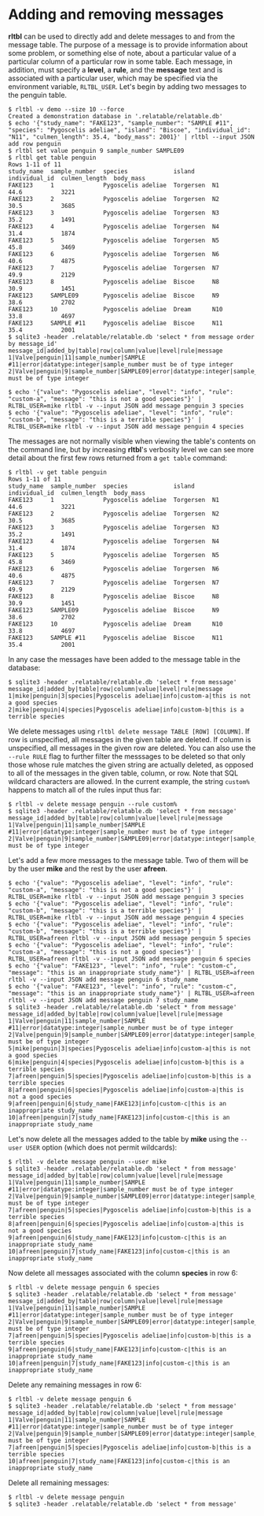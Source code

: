 # Adding and removing messages

**rltbl** can be used to directly add and delete messages to and from the message table. The purpose of a message is to provide information about some problem, or something else of note, about a particular value of a particular column of a particular row in some table. Each message, in addition, must specify a **level**, a **rule**, and the **message** text and is associated with a particular user, which may be specified via the environment variable, `RLTBL_USER`.  Let's begin by adding two messages to the penguin table.

```console tesh-session="message"
$ rltbl -v demo --size 10 --force
Created a demonstration database in '.relatable/relatable.db'
$ echo '{"study_name": "FAKE123", "sample_number": "SAMPLE #11", "species": "Pygoscelis adeliae", "island": "Biscoe", "individual_id": "N11", "culmen_length": 35.4, "body_mass": 2001}' | rltbl --input JSON add row penguin
$ rltbl set value penguin 9 sample_number SAMPLE09
$ rltbl get table penguin
Rows 1-11 of 11
study_name  sample_number  species             island     individual_id  culmen_length  body_mass
FAKE123     1              Pygoscelis adeliae  Torgersen  N1             44.6           3221
FAKE123     2              Pygoscelis adeliae  Torgersen  N2             30.5           3685
FAKE123     3              Pygoscelis adeliae  Torgersen  N3             35.2           1491
FAKE123     4              Pygoscelis adeliae  Torgersen  N4             31.4           1874
FAKE123     5              Pygoscelis adeliae  Torgersen  N5             45.8           3469
FAKE123     6              Pygoscelis adeliae  Torgersen  N6             40.6           4875
FAKE123     7              Pygoscelis adeliae  Torgersen  N7             49.9           2129
FAKE123     8              Pygoscelis adeliae  Biscoe     N8             30.9           1451
FAKE123     SAMPLE09       Pygoscelis adeliae  Biscoe     N9             38.6           2702
FAKE123     10             Pygoscelis adeliae  Dream      N10            33.8           4697
FAKE123     SAMPLE #11     Pygoscelis adeliae  Biscoe     N11            35.4           2001
$ sqlite3 -header .relatable/relatable.db 'select * from message order by message_id'
message_id|added_by|table|row|column|value|level|rule|message
1|Valve|penguin|11|sample_number|SAMPLE #11|error|datatype:integer|sample_number must be of type integer
2|Valve|penguin|9|sample_number|SAMPLE09|error|datatype:integer|sample_number must be of type integer

$ echo '{"value": "Pygoscelis adeliae", "level": "info", "rule": "custom-a", "message": "this is not a good species"}' | RLTBL_USER=mike rltbl -v --input JSON add message penguin 3 species
$ echo '{"value": "Pygoscelis adeliae", "level": "info", "rule": "custom-b", "message": "this is a terrible species"}' | RLTBL_USER=mike rltbl -v --input JSON add message penguin 4 species
```

The messages are not normally visible when viewing the table's contents on the command line, but by increasing **rltbl**'s verbosity level we can see more detail about the first few rows returned from a `get table` command:

```console tesh-session="message"
$ rltbl -v get table penguin
Rows 1-11 of 11
study_name  sample_number  species             island     individual_id  culmen_length  body_mass
FAKE123     1              Pygoscelis adeliae  Torgersen  N1             44.6           3221
FAKE123     2              Pygoscelis adeliae  Torgersen  N2             30.5           3685
FAKE123     3              Pygoscelis adeliae  Torgersen  N3             35.2           1491
FAKE123     4              Pygoscelis adeliae  Torgersen  N4             31.4           1874
FAKE123     5              Pygoscelis adeliae  Torgersen  N5             45.8           3469
FAKE123     6              Pygoscelis adeliae  Torgersen  N6             40.6           4875
FAKE123     7              Pygoscelis adeliae  Torgersen  N7             49.9           2129
FAKE123     8              Pygoscelis adeliae  Biscoe     N8             30.9           1451
FAKE123     SAMPLE09       Pygoscelis adeliae  Biscoe     N9             38.6           2702
FAKE123     10             Pygoscelis adeliae  Dream      N10            33.8           4697
FAKE123     SAMPLE #11     Pygoscelis adeliae  Biscoe     N11            35.4           2001
```

In any case the messages have been added to the message table in the database:

```
$ sqlite3 -header .relatable/relatable.db 'select * from message'
message_id|added_by|table|row|column|value|level|rule|message
1|mike|penguin|3|species|Pygoscelis adeliae|info|custom-a|this is not a good species
2|mike|penguin|4|species|Pygoscelis adeliae|info|custom-b|this is a terrible species
```

We delete messages using `rltbl delete message TABLE [ROW] [COLUMN]`. If row is unspecified, all messages in the given table are deleted. If column is unspecified, all messages in the given row are deleted. You can also use the `--rule RULE` flag to further filter the messsages to be deleted so that only those whose rule matches the given string are actually deleted, as opposed to all of the messages in the given table, column, or row. Note that SQL wildcard characters are allowed. In the current example, the string `custom%` happens to match all of the rules input thus far:

```console tesh-session="message"
$ rltbl -v delete message penguin --rule custom%
$ sqlite3 -header .relatable/relatable.db 'select * from message'
message_id|added_by|table|row|column|value|level|rule|message
1|Valve|penguin|11|sample_number|SAMPLE #11|error|datatype:integer|sample_number must be of type integer
2|Valve|penguin|9|sample_number|SAMPLE09|error|datatype:integer|sample_number must be of type integer
```

Let's add a few more messages to the message table. Two of them will be by the user **mike** and the rest by the user **afreen**.

```console tesh-session="message"
$ echo '{"value": "Pygoscelis adeliae", "level": "info", "rule": "custom-a", "message": "this is not a good species"}' | RLTBL_USER=mike rltbl -v --input JSON add message penguin 3 species
$ echo '{"value": "Pygoscelis adeliae", "level": "info", "rule": "custom-b", "message": "this is a terrible species"}' | RLTBL_USER=mike rltbl -v --input JSON add message penguin 4 species
$ echo '{"value": "Pygoscelis adeliae", "level": "info", "rule": "custom-b", "message": "this is a terrible species"}' | RLTBL_USER=afreen rltbl -v --input JSON add message penguin 5 species
$ echo '{"value": "Pygoscelis adeliae", "level": "info", "rule": "custom-a", "message": "this is not a good species"}' | RLTBL_USER=afreen rltbl -v --input JSON add message penguin 6 species
$ echo '{"value": "FAKE123", "level": "info", "rule": "custom-c", "message": "this is an inappropriate study_name"}' | RLTBL_USER=afreen rltbl -v --input JSON add message penguin 6 study_name
$ echo '{"value": "FAKE123", "level": "info", "rule": "custom-c", "message": "this is an inappropriate study_name"}' | RLTBL_USER=afreen rltbl -v --input JSON add message penguin 7 study_name
$ sqlite3 -header .relatable/relatable.db 'select * from message'
message_id|added_by|table|row|column|value|level|rule|message
1|Valve|penguin|11|sample_number|SAMPLE #11|error|datatype:integer|sample_number must be of type integer
2|Valve|penguin|9|sample_number|SAMPLE09|error|datatype:integer|sample_number must be of type integer
5|mike|penguin|3|species|Pygoscelis adeliae|info|custom-a|this is not a good species
6|mike|penguin|4|species|Pygoscelis adeliae|info|custom-b|this is a terrible species
7|afreen|penguin|5|species|Pygoscelis adeliae|info|custom-b|this is a terrible species
8|afreen|penguin|6|species|Pygoscelis adeliae|info|custom-a|this is not a good species
9|afreen|penguin|6|study_name|FAKE123|info|custom-c|this is an inappropriate study_name
10|afreen|penguin|7|study_name|FAKE123|info|custom-c|this is an inappropriate study_name
```

Let's now delete all the messages added to the table by **mike** using the `--user USER` option (which does not permit wildcards):

```console tesh-session="message"
$ rltbl -v delete message penguin --user mike
$ sqlite3 -header .relatable/relatable.db 'select * from message'
message_id|added_by|table|row|column|value|level|rule|message
1|Valve|penguin|11|sample_number|SAMPLE #11|error|datatype:integer|sample_number must be of type integer
2|Valve|penguin|9|sample_number|SAMPLE09|error|datatype:integer|sample_number must be of type integer
7|afreen|penguin|5|species|Pygoscelis adeliae|info|custom-b|this is a terrible species
8|afreen|penguin|6|species|Pygoscelis adeliae|info|custom-a|this is not a good species
9|afreen|penguin|6|study_name|FAKE123|info|custom-c|this is an inappropriate study_name
10|afreen|penguin|7|study_name|FAKE123|info|custom-c|this is an inappropriate study_name
```

Now delete all messages associated with the column **species** in row 6:

```console tesh-session="message"
$ rltbl -v delete message penguin 6 species
$ sqlite3 -header .relatable/relatable.db 'select * from message'
message_id|added_by|table|row|column|value|level|rule|message
1|Valve|penguin|11|sample_number|SAMPLE #11|error|datatype:integer|sample_number must be of type integer
2|Valve|penguin|9|sample_number|SAMPLE09|error|datatype:integer|sample_number must be of type integer
7|afreen|penguin|5|species|Pygoscelis adeliae|info|custom-b|this is a terrible species
9|afreen|penguin|6|study_name|FAKE123|info|custom-c|this is an inappropriate study_name
10|afreen|penguin|7|study_name|FAKE123|info|custom-c|this is an inappropriate study_name
```

Delete any remaining messages in row 6:

```console tesh-session="message"
$ rltbl -v delete message penguin 6
$ sqlite3 -header .relatable/relatable.db 'select * from message'
message_id|added_by|table|row|column|value|level|rule|message
1|Valve|penguin|11|sample_number|SAMPLE #11|error|datatype:integer|sample_number must be of type integer
2|Valve|penguin|9|sample_number|SAMPLE09|error|datatype:integer|sample_number must be of type integer
7|afreen|penguin|5|species|Pygoscelis adeliae|info|custom-b|this is a terrible species
10|afreen|penguin|7|study_name|FAKE123|info|custom-c|this is an inappropriate study_name
```

Delete all remaining messages:

```console tesh-session="message"
$ rltbl -v delete message penguin
$ sqlite3 -header .relatable/relatable.db 'select * from message'

```
